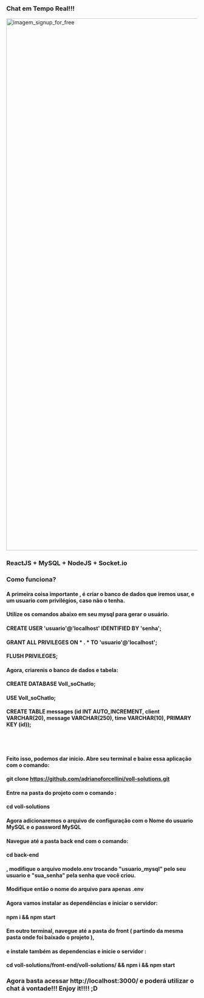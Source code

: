 ### Chat em Tempo Real!!!
<img src="gif.gif" alt="imagem_signup_for_free" width="1400"/>


### ReactJS + MySQL + NodeJS + Socket.io

### Como funciona?

#### A primeira coisa importante , é criar o banco de dados que iremos usar, e um usuario com privilégios, caso não o tenha.
#### Utilize os comandos abaixo em seu mysql para gerar o usuário.
#### CREATE USER 'usuario'@'localhost' IDENTIFIED BY 'senha';
#### GRANT ALL PRIVILEGES ON * . * TO 'usuario'@'localhost';
#### FLUSH PRIVILEGES;

#### Agora, criarenis o banco de dados e tabela:
#### CREATE DATABASE Voll_soChatIo;
#### USE Voll_soChatIo;

#### CREATE TABLE messages (id INT AUTO_INCREMENT, client VARCHAR(20), message VARCHAR(250), time VARCHAR(10), PRIMARY KEY (id));

<br></br>
#### Feito isso, podemos dar inicio. Abre seu terminal e baixe essa aplicação com o comando:
#### git clone https://github.com/adrianoforcellini/voll-solutions.git
#### Entre na pasta do projeto com o comando :
#### cd voll-solutions
#### Agora adicionaremos o arquivo de configuração com o Nome do usuario MySQL e o password MySQL
#### Navegue até a pasta back end com o comando:
#### cd back-end 
#### , modifique o arquivo modelo.env trocando "usuario_mysql" pelo seu usuario e "sua_senha" pela senha que você criou.
#### Modifique então o nome do arquivo para apenas .env

#### Agora vamos instalar as dependências e iniciar o servidor:
#### npm i && npm start

####  Em outro terminal, navegue até a pasta do front ( partindo da mesma pasta onde foi baixado o projeto ),
####  e instale também as dependencias e inicie o servidor :
####  cd voll-solutions/front-end/voll-solutions/ && npm i && npm start

### Agora basta acessar http://localhost:3000/ e poderá utilizar o chat á vontade!!! Enjoy it!!!! ;D
